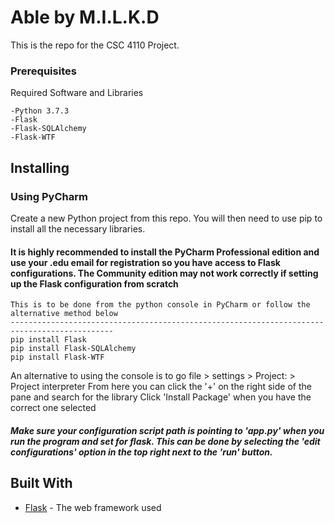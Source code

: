 # Able by M.I.L.K.D

This is the repo for the CSC 4110 Project.

### Prerequisites

Required Software and Libraries

```
-Python 3.7.3
-Flask
-Flask-SQLAlchemy
-Flask-WTF
```

Installing
--------------------------------------------

### Using PyCharm

Create a new Python project from this repo. You will then need to use pip to install all the necessary libraries.

#### It is highly recommended to install the PyCharm Professional edition and use your .edu email for registration so you have access to Flask configurations. The Community edition may not work correctly if setting up the Flask configuration from scratch  ####

```
This is to be done from the python console in PyCharm or follow the alternative method below
---------------------------------------------------------------------------------------------
pip install Flask
pip install Flask-SQLAlchemy
pip install Flask-WTF
```

An alternative to using the console is to go file > settings > Project:<projName> > Project interpreter
  From here you can click the '+' on the right side of the pane and search for the library
  Click 'Install Package' when you have the correct one selected

##### Make sure your configuration script path is pointing to 'app.py' when you run the program and set for flask. This can be done by selecting the 'edit configurations' option in the top right next to the 'run' button. ####

## Built With

* [Flask](http://flask.pocoo.org/) - The web framework used
